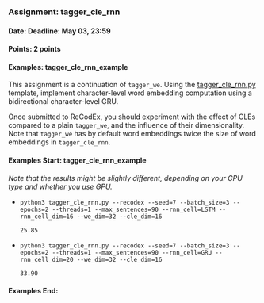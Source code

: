 ### Assignment: tagger_cle_rnn
#### Date: Deadline: May 03, 23:59
#### Points: 2 points
#### Examples: tagger_cle_rnn_example

This assignment is a continuation of `tagger_we`. Using the
[tagger_cle_rnn.py](https://github.com/ufal/npfl114/tree/past-1920/labs/08/tagger_cle_rnn.py)
template, implement character-level word embedding computation using
a bidirectional character-level GRU.

Once submitted to ReCodEx, you should experiment with the effect of CLEs
compared to a plain `tagger_we`, and the influence of their dimensionality. Note
that `tagger_we` has by default word embeddings twice the size of word
embeddings in `tagger_cle_rnn`.

#### Examples Start: tagger_cle_rnn_example
_Note that the results might be slightly different, depending on your CPU type and whether you use GPU._

- `python3 tagger_cle_rnn.py --recodex --seed=7 --batch_size=3 --epochs=2 --threads=1 --max_sentences=90 --rnn_cell=LSTM --rnn_cell_dim=16 --we_dim=32 --cle_dim=16`
  ```
  25.85
  ```
- `python3 tagger_cle_rnn.py --recodex --seed=7 --batch_size=3 --epochs=2 --threads=1 --max_sentences=90 --rnn_cell=GRU --rnn_cell_dim=20 --we_dim=32 --cle_dim=16`
  ```
  33.90
  ```
#### Examples End:
